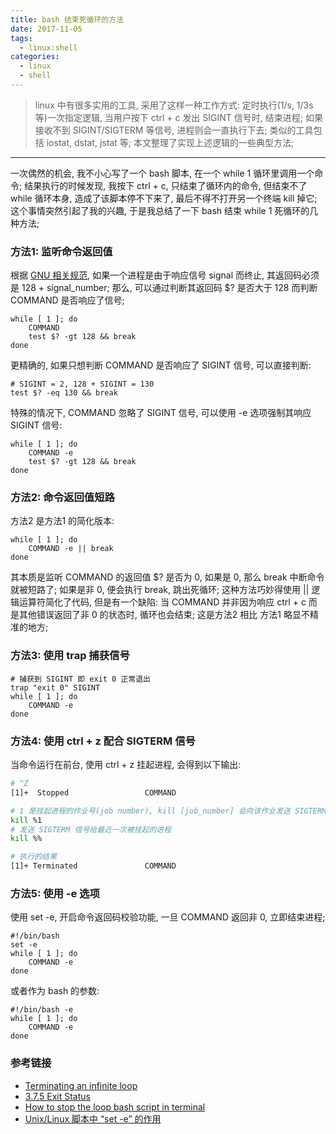 ```yaml
---
title: bash 结束死循环的方法
date: 2017-11-05
tags:
  - linux:shell
categories:
  - linux
  - shell
---
```


> linux 中有很多实用的工具, 采用了这样一种工作方式:
定时执行(1/s, 1/3s 等)一次指定逻辑, 当用户按下 ctrl + c 发出 SIGINT 信号时, 结束进程; 如果接收不到 SIGINT/SIGTERM 等信号, 进程则会一直执行下去;
类似的工具包括 iostat, dstat, jstat 等;
本文整理了实现上述逻辑的一些典型方法;

<!--more-->

------

一次偶然的机会, 我不小心写了一个 bash 脚本, 在一个 while 1 循环里调用一个命令; 结果执行的时候发现, 我按下 ctrl + c, 只结束了循环内的命令, 但结束不了 while 循环本身, 造成了该脚本停不下来了, 最后不得不打开另一个终端 kill 掉它;
这个事情突然引起了我的兴趣, 于是我总结了一下 bash 结束 while 1 死循环的几种方法;

### **方法1: 监听命令返回值**
根据 [GNU 相关规范](http://www.gnu.org/software/bash/manual/bashref.html#Exit-Status), 如果一个进程是由于响应信号 signal 而终止, 其返回码必须是 128 + signal_number;
那么, 可以通过判断其返回码 $? 是否大于 128 而判断 COMMAND 是否响应了信号;
```
while [ 1 ]; do
    COMMAND
    test $? -gt 128 && break
done
```
更精确的, 如果只想判断 COMMAND 是否响应了 SIGINT 信号, 可以直接判断:
```
# SIGINT = 2, 128 + SIGINT = 130
test $? -eq 130 && break
```
特殊的情况下, COMMAND 忽略了 SIGINT 信号, 可以使用 -e 选项强制其响应 SIGINT 信号:
```
while [ 1 ]; do
    COMMAND -e
    test $? -gt 128 && break
done
```

### **方法2: 命令返回值短路**
方法2 是方法1 的简化版本:
```
while [ 1 ]; do
    COMMAND -e || break
done
```
其本质是监听 COMMAND 的返回值 $? 是否为 0, 如果是 0, 那么 break 中断命令就被短路了; 如果是非 0, 便会执行 break, 跳出死循环;
这种方法巧妙得使用 || 逻辑运算符简化了代码, 但是有一个缺陷: 当 COMMAND 并非因为响应 ctrl + c 而是其他错误返回了非 0 的状态时, 循环也会结束;
这是方法2 相比 方法1 略显不精准的地方;

### **方法3: 使用 trap 捕获信号**

```
# 捕获到 SIGINT 即 exit 0 正常退出
trap "exit 0" SIGINT
while [ 1 ]; do
    COMMAND -e
done
```

### **方法4: 使用 ctrl + z 配合 SIGTERM 信号**
当命令运行在前台, 使用 ctrl + z 挂起进程, 会得到以下输出:
``` bash
# ^Z
[1]+  Stopped                 COMMAND

# 1 是挂起进程的作业号(job number), kill [job_number] 会向该作业发送 SIGTERM 信号
kill %1
# 发送 SIGTERM 信号给最近一次被挂起的进程
kill %%

# 执行的结果
[1]+ Terminated               COMMAND
```

### **方法5: 使用 -e 选项**
使用 set -e, 开启命令返回码校验功能, 一旦 COMMAND 返回非 0, 立即结束进程;
```
#!/bin/bash
set -e
while [ 1 ]; do
    COMMAND -e
done
```
或者作为 bash 的参数:
```
#!/bin/bash -e
while [ 1 ]; do
    COMMAND -e
done
```


### **参考链接**
- [Terminating an infinite loop](https://unix.stackexchange.com/questions/42287/terminating-an-infinite-loop)
- [3.7.5 Exit Status](http://www.gnu.org/software/bash/manual/bashref.html#Exit-Status)
- [How to stop the loop bash script in terminal](https://unix.stackexchange.com/questions/48425/how-to-stop-the-loop-bash-script-in-terminal/48465#48465)
- [Unix/Linux 脚本中 “set -e” 的作用](http://blog.csdn.net/todd911/article/details/9954961)

